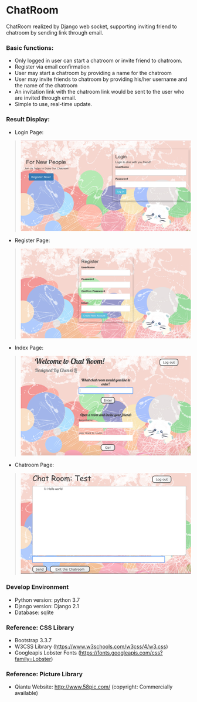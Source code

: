 # ChatRoom
ChatRoom realized by Django web socket, supporting inviting friend to chatroom by sending link through email.

### Basic functions:
- Only logged in user can start a chatroom or invite friend to chatroom.
- Register via email confirmation
- User may start a chatroom by providing a name for the chatroom
- User may invite friends to chatroom by providing his/her username and the name of the chatroom
- An invitation link with the chatroom link would be sent to the user who are invited through email.
- Simple to use, real-time update.

### Result Display:
- Login Page: 
> ![image](https://github.com/Kuriko1103/ChatRoom/blob/main/result-display/login.png)
- Register Page:
> ![image](https://github.com/Kuriko1103/ChatRoom/blob/main/result-display/register.png)
- Index Page:
> ![image](https://github.com/Kuriko1103/ChatRoom/blob/main/result-display/index.png)
- Chatroom Page:
> ![image](https://github.com/Kuriko1103/ChatRoom/blob/main/result-display/chatroom.png)
### Develop Environment
- Python version: python 3.7
- Django version: Django 2.1
- Database: sqlite

### Reference: CSS Library
- Bootstrap 3.3.7
- W3CSS Library (https://www.w3schools.com/w3css/4/w3.css)
- Googleapis Lobster Fonts (https://fonts.googleapis.com/css?family=Lobster)

### Reference: Picture Library
- Qiantu Website: http://www.58pic.com/ (copyright: Commercially available)

